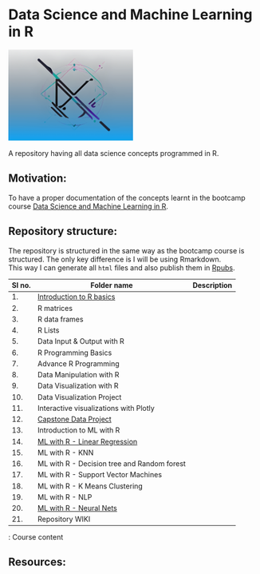 # Data Science and Machine Learning in R

<img src="logo.png" alt="Data Science and ML in R" style="width:250px;"/>

A repository having all data science concepts programmed in R.

## Motivation:

To have a proper documentation of the concepts learnt in the bootcamp course [Data Science and Machine Learning in R](https://www.udemy.com/share/1013iK3@hTk-7-Jygy4pbf1ehQxT3MdHt_gGbgvtJ2Ja3p9HGrQSOcz6TMBW-4lnY-xmZvSymg==/).

## Repository structure:

The repository is structured in the same way as the bootcamp course is structured. The only key difference is I will be using Rmarkdown.\
This way I can generate all `html` files and also publish them in [Rpubs](https://rpubs.com/suhasPK).

| Sl no. | Folder name                                                                                                                  | Description |
|----------|----------------------------------------------------|----------|
| 1\.    | [Introduction to R basics](https://github.com/SuhasPK/Data-Science-ML-in-R/tree/main/1.%20Introduction%20to%20R%20basics)    |             |
| 2\.    | R matrices                                                                                                                   |             |
| 3\.    | R data frames                                                                                                                |             |
| 4\.    | R Lists                                                                                                                      |             |
| 5\.    | Data Input & Output with R                                                                                                   |             |
| 6\.    | R Programming Basics                                                                                                         |             |
| 7\.    | Advance R Programming                                                                                                        |             |
| 8\.    | Data Manipulation with R                                                                                                     |             |
| 9\.    | Data Visualization with R                                                                                                    |             |
| 10\.   | Data Visualization Project                                                                                                   |             |
| 11\.   | Interactive visualizations with Plotly                                                                                       |             |
| 12\.   | [Capstone Data Project](https://github.com/SuhasPK/Data-Science-ML-in-R/tree/main/20.%20ML%20with%20R%20-%20Neural%20Nets)   |             |
| 13\.   | Introduction to ML with R                                                                                                    |             |
| 14\.   | [ML with R - Linear Regression](https://github.com/SuhasPK/Data-Science-ML-in-R/tree/main/14.%20ML%20with%20R%20-%20linear%20regression)                                                                                                |             |
| 15\.   | ML with R - KNN                                                                                                              |             |
| 16\.   | ML with R - Decision tree and Random forest                                                                                  |             |
| 17\.   | ML with R - Support Vector Machines                                                                                          |             |
| 18\.   | ML with R - K Means Clustering                                                                                               |             |
| 19\.   | ML with R - NLP                                                                                                              |             |
| 20\.   | [ML with R - Neural Nets](https://github.com/SuhasPK/Data-Science-ML-in-R/tree/main/20.%20ML%20with%20R%20-%20Neural%20Nets) |             |
| 21\.   | Repository WIKI                                                                                                              |             |

: Course content

## Resources:
